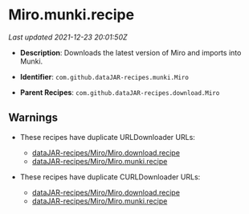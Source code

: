 # Miro.munki.recipe

_Last updated 2021-12-23 20:01:50Z_

- **Description**: Downloads the latest version of Miro and imports into Munki.

- **Identifier**: `com.github.dataJAR-recipes.munki.Miro`

- **Parent Recipes**: `com.github.dataJAR-recipes.download.Miro`


## Warnings

- These recipes have duplicate URLDownloader URLs:
    - [dataJAR-recipes/Miro/Miro.download.recipe](/autopkg-dupe-tracker/dataJAR-recipes/Miro/Miro.download.recipe)
    - [dataJAR-recipes/Miro/Miro.munki.recipe](/autopkg-dupe-tracker/dataJAR-recipes/Miro/Miro.munki.recipe)

- These recipes have duplicate CURLDownloader URLs:
    - [dataJAR-recipes/Miro/Miro.download.recipe](/autopkg-dupe-tracker/dataJAR-recipes/Miro/Miro.download.recipe)
    - [dataJAR-recipes/Miro/Miro.munki.recipe](/autopkg-dupe-tracker/dataJAR-recipes/Miro/Miro.munki.recipe)